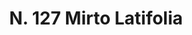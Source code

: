 ---
title: "N. 127 Mirto Latifolia"
permalink: "/edition/plant127/"
plant-name: "N. 127"
plant-number: "127"
plant-xml: "/assets/xml/plant127.xml"
plant-img1: "/assets/img/plant127_verso.jpg"
plant-img2: "/assets/img/plant127.jpg"
plant-title: "N. 127 Mirto Latifolia"
plant-wfo-link: "http://www.worldfloraonline.org/taxon/wfo-0000248712"
plant-kew-link: "https://powo.science.kew.org/taxon/urn:lsid:ipni.org:names:599719-1"
plant-taxon-content: "Myrtus communis L."
layout: single-xml
---
